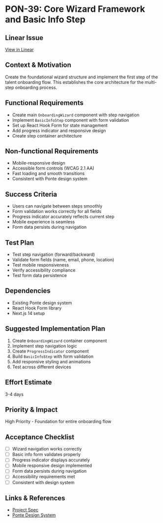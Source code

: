 # PON-39: Core Wizard Framework and Basic Info Step

## Linear Issue
[View in Linear](https://linear.app/metresearch/issue/PON-39/core-wizard-framework-and-basic-info-step)

## Context & Motivation
Create the foundational wizard structure and implement the first step of the talent onboarding flow. This establishes the core architecture for the multi-step onboarding process.

## Functional Requirements
- Create main `OnboardingWizard` component with step navigation
- Implement `BasicInfoStep` component with form validation
- Set up React Hook Form for state management
- Add progress indicator and responsive design
- Create step container architecture

## Non-functional Requirements
- Mobile-responsive design
- Accessible form controls (WCAG 2.1 AA)
- Fast loading and smooth transitions
- Consistent with Ponte design system

## Success Criteria
- Users can navigate between steps smoothly
- Form validation works correctly for all fields
- Progress indicator accurately reflects current step
- Mobile experience is seamless
- Form data persists during navigation

## Test Plan
- Test step navigation (forward/backward)
- Validate form fields (name, email, phone, location)
- Test mobile responsiveness
- Verify accessibility compliance
- Test form data persistence

## Dependencies
- Existing Ponte design system
- React Hook Form library
- Next.js 14 setup

## Suggested Implementation Plan
1. Create `OnboardingWizard` container component
2. Implement step navigation logic
3. Create `ProgressIndicator` component
4. Build `BasicInfoStep` with form validation
5. Add responsive styling and animations
6. Test across different devices

## Effort Estimate
3-4 days

## Priority & Impact
High Priority - Foundation for entire onboarding flow

## Acceptance Checklist
- [ ] Wizard navigation works correctly
- [ ] Basic info form validates properly
- [ ] Progress indicator displays accurately
- [ ] Mobile responsive design implemented
- [ ] Form data persists during navigation
- [ ] Accessibility requirements met
- [ ] Consistent with design system

## Links & References
- [Project Spec](../spec.md)
- [Ponte Design System](../../../src/app/globals.css) 